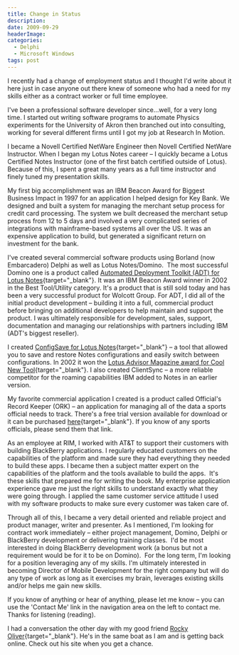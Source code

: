 ```yaml
---
title: Change in Status
description: 
date: 2009-09-29
headerImage: 
categories: 
  - Delphi
  - Microsoft Windows
tags: post
---
```


I recently had a change of employment status and I thought I'd write about it here just in case anyone out there knew of someone who had a need for my skills either as a contract worker or full time employee.

I've been a professional software developer since…well, for a very long time. I started out writing software programs to automate Physics experiments for the University of Akron then branched out into consulting, working for several different firms until I got my job at Research In Motion. 

I became a Novell Certified NetWare Engineer then Novell Certified NetWare Instructor. When I began my Lotus Notes career – I quickly became a Lotus Certified Notes Instructor (one of the first batch certified outside of Lotus). Because of this, I spent a great many years as a full time instructor and finely tuned my presentation skills.

My first big accomplishment was an IBM Beacon Award for Biggest Business Impact in 1997 for an application I helped design for Key Bank. We designed and built a system for managing the merchant setup process for credit card processing. The system we built decreased the merchant setup process from 12 to 5 days and involved a very complicated series of integrations with mainframe-based systems all over the US. It was an expensive application to build, but generated a significant return on investment for the bank.

I've created several commercial software products using Borland (now Embarcadero) Delphi as well as Lotus Notes/Domino.  The most successful Domino one is a product called [Automated Deployment Toolkit (ADT) for Lotus Notes](https://wolcottgroup.com/adt/){target="_blank"}. It was an IBM Beacon Award winner in 2002 in the Best Tool/Utility category. It's a product that is still sold today and has been a very successful product for Wolcott Group. For ADT, I did all of the initial product development – building it into a full, commercial product before bringing on additional developers to help maintain and support the product. I was ultimately responsible for development, sales, support, documentation and managing our relationships with partners including IBM (ADT's biggest reseller).

I created [ConfigSave for Lotus Notes](https://wolcottgroup.com/products/software/configsave/){target="_blank"} – a tool that allowed you to save and restore Notes configurations and easily switch between configurations. In 2002 it won the [Lotus Advisor Magazine award for Cool New Tool](https://my.advisor.com/articles.nsf/aid/olsee211-s){target="_blank"}. I also created ClientSync – a more reliable competitor for the roaming capabilities IBM added to Notes in an earlier version.

My favorite commercial application I created is a product called Official's Record Keeper (ORK) – an application for managing all of the data a sports official needs to track. There's a free trial version available for download or it can be purchased [here](https://mcnellysoftworks.com/html/official_s_record_keeper.html){target="_blank"}. If you know of any sports officials, please send them that link.

As an employee at RIM, I worked with AT&T to support their customers with building BlackBerry applications. I regularly educated customers on the capabilities of the platform and made sure they had everything they needed to build these apps. I became then a subject matter expert on the capabilities of the platform and the tools available to build the apps.  It's these skills that prepared me for writing the book. My enterprise application experience gave me just the right skills to understand exactly what they were going through. I applied the same customer service attitude I used with my software products to make sure every customer was taken care of.

Through all of this, I became a very detail oriented and reliable project and product manager, writer and presenter. As I mentioned, I'm looking for contract work immediately – either project management, Domino, Delphi or BlackBerry development or delivering training classes.  I'd be most interested in doing BlackBerry development work (a bonus but not a requirement would be for it to be on Domino).  For the long term, I'm looking for a position leveraging any of my skills. I'm ultimately interested in becoming Director of Mobile Development for the right company but will do any type of work as long as it exercises my brain, leverages existing skills and/or helps me gain new skills.

If you know of anything or hear of anything, please let me know – you can use the 'Contact Me' link in the navigation area on the left to contact me.  Thanks for listening (reading).

I had a conversation the other day with my good friend [Rocky Oliver](https://lotusgeek.com/){target="_blank"}. He's in the same boat as I am and is getting back online. Check out his site when you get a chance.